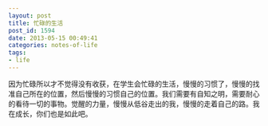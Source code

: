 ```yaml
---
layout: post
title: 忙碌的生活
post_id: 1594
date: 2013-05-15 00:49:41
categories: notes-of-life
tags:
- life
---
```


因为忙碌所以才不觉得没有收获，在学生会忙碌的生活，慢慢的习惯了，慢慢的找准自己所在的位置，然后慢慢的习惯自己的位置。我们需要有自知之明，需要耐心的看待一切的事物。觉醒的力量，慢慢从低谷走出的我，慢慢的走着自己的路。我在成长，你们也是如此吧。

